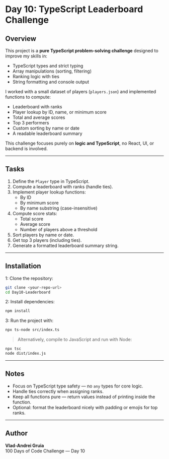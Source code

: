 # Day 10: TypeScript Leaderboard Challenge

## Overview

This project is a **pure TypeScript problem-solving challenge** designed to improve my skills in:

- TypeScript types and strict typing  
- Array manipulations (sorting, filtering)  
- Ranking logic with ties  
- String formatting and console output  

I worked with a small dataset of players (`players.json`) and implemented functions to compute:

- Leaderboard with ranks  
- Player lookup by ID, name, or minimum score  
- Total and average scores  
- Top 3 performers  
- Custom sorting by name or date  
- A readable leaderboard summary  

This challenge focuses purely on **logic and TypeScript**, no React, UI, or backend is involved.

---

## Tasks

1. Define the `Player` type in TypeScript.  
2. Compute a leaderboard with ranks (handle ties).  
3. Implement player lookup functions:
   - By ID  
   - By minimum score  
   - By name substring (case-insensitive)  
4. Compute score stats:
   - Total score  
   - Average score  
   - Number of players above a threshold  
5. Sort players by name or date.  
6. Get top 3 players (including ties).  
7. Generate a formatted leaderboard summary string.

---

## Installation

1: Clone the repository:

```bash
git clone <your-repo-url>
cd Day10-Leaderboard
```

2: Install dependencies:

```bash
npm install
```

3: Run the project with:

```bash
npx ts-node src/index.ts
```

> Alternatively, compile to JavaScript and run with Node:

```bash
npx tsc
node dist/index.js
```

---

## Notes

- Focus on TypeScript type safety — no `any` types for core logic.  
- Handle ties correctly when assigning ranks.  
- Keep all functions pure — return values instead of printing inside the function.  
- Optional: format the leaderboard nicely with padding or emojis for top ranks.

---

## Author

**Vlad-Andrei Gruia**  
100 Days of Code Challenge — Day 10
